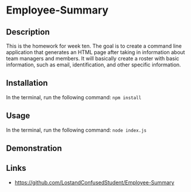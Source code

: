 # Employee-Summary

## Description

This is the homework for week ten. The goal is to create a command line application that generates an HTML page after taking in information about team managers and members. It will basically create a roster with basic information, such as email, identification, and other specific information.

## Installation

In the terminal, run the following command: `npm install`

## Usage

In the terminal, run the following command: `node index.js`

## Demonstration

## Links

* https://github.com/LostandConfusedStudent/Employee-Summary